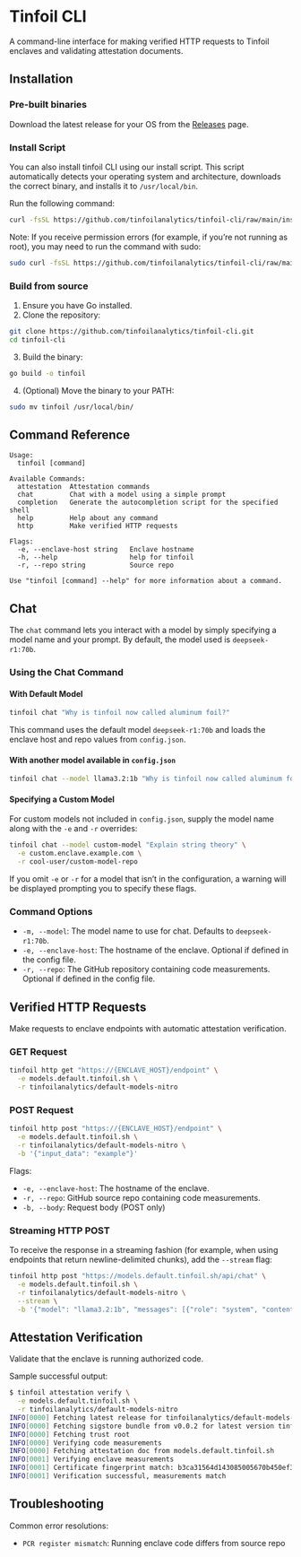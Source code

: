 # Tinfoil CLI

A command-line interface for making verified HTTP requests to Tinfoil enclaves and validating attestation documents.

## Installation

### Pre-built binaries

Download the latest release for your OS from the [Releases](https://github.com/tinfoilanalytics/tinfoil-cli/releases) page.

### Install Script

You can also install tinfoil CLI using our install script. This script automatically detects your operating system and architecture, downloads the correct binary, and installs it to `/usr/local/bin`.

Run the following command:

```sh
curl -fsSL https://github.com/tinfoilanalytics/tinfoil-cli/raw/main/install.sh | sh
```

Note: If you receive permission errors (for example, if you’re not running as root), you may need to run the command with sudo:

```sh
sudo curl -fsSL https://github.com/tinfoilanalytics/tinfoil-cli/raw/main/install.sh | sh
```

### Build from source

1. Ensure you have Go installed.
2. Clone the repository:

```bash
git clone https://github.com/tinfoilanalytics/tinfoil-cli.git
cd tinfoil-cli
```

3. Build the binary:

```bash
go build -o tinfoil
```

4. (Optional) Move the binary to your PATH:

```bash
sudo mv tinfoil /usr/local/bin/
```

## Command Reference

```text
Usage:
  tinfoil [command]

Available Commands:
  attestation  Attestation commands
  chat         Chat with a model using a simple prompt
  completion   Generate the autocompletion script for the specified shell
  help         Help about any command
  http         Make verified HTTP requests

Flags:
  -e, --enclave-host string   Enclave hostname
  -h, --help                  help for tinfoil
  -r, --repo string           Source repo

Use "tinfoil [command] --help" for more information about a command.
```

## Chat

The `chat` command lets you interact with a model by simply specifying a model name and your prompt. By default, the model used is `deepseek-r1:70b`.

### Using the Chat Command

#### With Default Model

```bash
tinfoil chat "Why is tinfoil now called aluminum foil?"
```
This command uses the default model `deepseek-r1:70b` and loads the enclave host and repo values from `config.json`.

#### With another model available in `config.json`

```bash
tinfoil chat --model llama3.2:1b "Why is tinfoil now called aluminum foil?"
```

#### Specifying a Custom Model

For custom models not included in `config.json`, supply the model name along with the `-e` and `-r` overrides:

```bash
tinfoil chat --model custom-model "Explain string theory" \
  -e custom.enclave.example.com \
  -r cool-user/custom-model-repo
```
If you omit `-e` or `-r` for a model that isn’t in the configuration, a warning will be displayed prompting you to specify these flags.

### Command Options

- `-m, --model`: The model name to use for chat. Defaults to `deepseek-r1:70b`.
- `-e, --enclave-host`: The hostname of the enclave. Optional if defined in the config file.
- `-r, --repo`: The GitHub repository containing code measurements. Optional if defined in the config file.

## Verified HTTP Requests

Make requests to enclave endpoints with automatic attestation verification.

### GET Request

```bash
tinfoil http get "https://{ENCLAVE_HOST}/endpoint" \
  -e models.default.tinfoil.sh \
  -r tinfoilanalytics/default-models-nitro
```

### POST Request

```bash
tinfoil http post "https://{ENCLAVE_HOST}/endpoint" \
  -e models.default.tinfoil.sh \
  -r tinfoilanalytics/default-models-nitro \
  -b '{"input_data": "example"}'
```

Flags:

- `-e, --enclave-host`: The hostname of the enclave.
- `-r, --repo`: GitHub source repo containing code measurements.
- `-b, --body`: Request body (POST only)

### Streaming HTTP POST

To receive the response in a streaming fashion (for example, when using endpoints that return newline-delimited chunks), add the `--stream` flag:

```sh
tinfoil http post "https://models.default.tinfoil.sh/api/chat" \
  -e models.default.tinfoil.sh \
  -r tinfoilanalytics/default-models-nitro \
  --stream \
  -b '{"model": "llama3.2:1b", "messages": [{"role": "system", "content": "You are a helpful assistant."}, {"role": "user", "content": "Why is tinfoil now called aluminum foil?"}], "stream": true}'
```

## Attestation Verification

Validate that the enclave is running authorized code.

Sample successful output:

```bash
$ tinfoil attestation verify \
  -e models.default.tinfoil.sh \
  -r tinfoilanalytics/default-models-nitro
INFO[0000] Fetching latest release for tinfoilanalytics/default-models-nitro 
INFO[0000] Fetching sigstore bundle from v0.0.2 for latest version tinfoilanalytics/default-models-nitro EIF 906162aef9fb2d4731433421ae6050840a867ee4b7b9302ada6228a809e0cab5 
INFO[0000] Fetching trust root                          
INFO[0000] Verifying code measurements                  
INFO[0000] Fetching attestation doc from models.default.tinfoil.sh 
INFO[0001] Verifying enclave measurements               
INFO[0001] Certificate fingerprint match: b3ca31564d143085005670b450ef3d64429aa1529c641ec897983f11c2726007 
INFO[0001] Verification successful, measurements match
``` 

## Troubleshooting

Common error resolutions:

- `PCR register mismatch`: Running enclave code differs from source repo